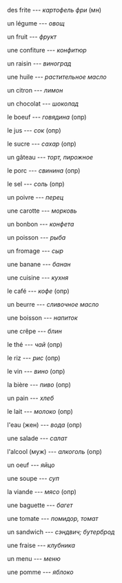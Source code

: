 des frite --- *картофель фри* (мн)



un légume --- *овощ*



un fruit --- *фрукт*



une confiture --- *конфитюр*



un raisin --- *виноград*



une huile --- *растительное масло*



un citron --- *лимон*



un chocolat --- *шоколад*



le boeuf --- *говядина* (опр)



le jus --- *сок* (опр)



le sucre --- *сахар* (опр)



un gâteau --- *торт, пирожное*



le porc --- *свинина* (опр)



le sel --- *соль* (опр)



un poivre --- *перец*



une carotte --- *морковь*



un bonbon --- *конфета*



un poisson --- *рыба*



un fromage --- *сыр*



une banane --- *банан*



une cuisine --- *кухня*



le café --- *кофе* (опр)



un beurre --- *сливочное масло*



une boisson --- *напиток*



une crêpe --- *блин*



le thé --- *чай* (опр)



le riz --- *рис* (опр)



le vin --- *вино* (опр)



la bière --- *пиво* (опр)



un pain --- *хлеб*



le lait --- *молоко* (опр)



l'eau (жен) --- *вода* (опр)



une salade --- *салат*



l'alcool (муж) --- *алкоголь* (опр)



un oeuf --- *яйцо*



une soupe --- *суп*



la viande --- *мясо* (опр)



une baguette --- *багет*



une tomate --- *помидор, томат*



un sandwich --- *сэндвич; бутерброд*



une fraise --- *клубника*



un menu --- *меню*



une pomme --- *яблоко*